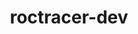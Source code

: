 ---
title: "roctracer-dev"
layout: cache
categories: [package, develop]
meta: {"versions": ["6.1.2", "6.3.0", "6.3.1"], "compilers": ["gcc@=11.4.0", "gcc@=13.2.0"], "oss": ["ubuntu22.04", "ubuntu24.04"], "platforms": ["linux"], "targets": ["x86_64_v3"], "stacks": ["e4s", "ml-linux-x86_64-rocm", "root"], "num_specs": 26, "num_specs_by_stack": {"root": 26, "e4s": 14, "ml-linux-x86_64-rocm": 12}}
spec_details: [{"hash": "i4dslcw46ox5h53njtwytb7gkbdiev3c", "compiler": "gcc@=11.4.0", "versions": ["6.3.1"], "os": "ubuntu22.04", "platform": "linux", "target": "x86_64_v3", "variants": ["~asan", "build_system=cmake", "build_type=Release", "generator=make", "~ipo", "~rocm"], "stacks": ["root", "e4s"], "size": "-", "tarball": "https://binaries.spack.io/develop/build_cache/linux-ubuntu22.04-x86_64_v3/gcc-11.4.0/roctracer-dev-6.3.1/linux-ubuntu22.04-x86_64_v3-gcc-11.4.0-roctracer-dev-6.3.1-i4dslcw46ox5h53njtwytb7gkbdiev3c.spack"}, {"hash": "v54efkx4ed4w2xwle26wcrz6vupfqz3l", "compiler": "gcc@=11.4.0", "versions": ["6.3.0"], "os": "ubuntu22.04", "platform": "linux", "target": "x86_64_v3", "variants": ["~asan", "build_system=cmake", "build_type=Release", "generator=make", "~ipo", "~rocm"], "stacks": ["root", "e4s"], "size": "-", "tarball": "https://binaries.spack.io/develop/build_cache/linux-ubuntu22.04-x86_64_v3/gcc-11.4.0/roctracer-dev-6.3.0/linux-ubuntu22.04-x86_64_v3-gcc-11.4.0-roctracer-dev-6.3.0-v54efkx4ed4w2xwle26wcrz6vupfqz3l.spack"}, {"hash": "fnkiskxjqc3i7ca33ulcq6fkjplyrcmf", "compiler": "gcc@=11.4.0", "versions": ["6.3.0"], "os": "ubuntu22.04", "platform": "linux", "target": "x86_64_v3", "variants": ["~asan", "build_system=cmake", "build_type=Release", "generator=make", "~ipo", "~rocm"], "stacks": ["root", "e4s"], "size": "-", "tarball": "https://binaries.spack.io/develop/build_cache/linux-ubuntu22.04-x86_64_v3/gcc-11.4.0/roctracer-dev-6.3.0/linux-ubuntu22.04-x86_64_v3-gcc-11.4.0-roctracer-dev-6.3.0-fnkiskxjqc3i7ca33ulcq6fkjplyrcmf.spack"}, {"hash": "643qdso65uefbpowz6edpamsyhszfefu", "compiler": "gcc@=11.4.0", "versions": ["6.3.0"], "os": "ubuntu22.04", "platform": "linux", "target": "x86_64_v3", "variants": ["~asan", "build_system=cmake", "build_type=Release", "generator=make", "~ipo", "~rocm"], "stacks": ["root", "e4s"], "size": "-", "tarball": "https://binaries.spack.io/develop/build_cache/linux-ubuntu22.04-x86_64_v3/gcc-11.4.0/roctracer-dev-6.3.0/linux-ubuntu22.04-x86_64_v3-gcc-11.4.0-roctracer-dev-6.3.0-643qdso65uefbpowz6edpamsyhszfefu.spack"}, {"hash": "zt3jxz2pb34lth7ktwsubjisfjihjcdd", "compiler": "gcc@=11.4.0", "versions": ["6.3.1"], "os": "ubuntu22.04", "platform": "linux", "target": "x86_64_v3", "variants": ["~asan", "build_system=cmake", "build_type=Release", "generator=make", "~ipo", "~rocm"], "stacks": ["root", "e4s"], "size": "-", "tarball": "https://binaries.spack.io/develop/build_cache/linux-ubuntu22.04-x86_64_v3/gcc-11.4.0/roctracer-dev-6.3.1/linux-ubuntu22.04-x86_64_v3-gcc-11.4.0-roctracer-dev-6.3.1-zt3jxz2pb34lth7ktwsubjisfjihjcdd.spack"}, {"hash": "mdgsf3okoif63j3bujxkrpnashoqajr2", "compiler": "gcc@=11.4.0", "versions": ["6.3.1"], "os": "ubuntu22.04", "platform": "linux", "target": "x86_64_v3", "variants": ["~asan", "build_system=cmake", "build_type=Release", "generator=make", "~ipo", "~rocm"], "stacks": ["root", "e4s"], "size": "-", "tarball": "https://binaries.spack.io/develop/build_cache/linux-ubuntu22.04-x86_64_v3/gcc-11.4.0/roctracer-dev-6.3.1/linux-ubuntu22.04-x86_64_v3-gcc-11.4.0-roctracer-dev-6.3.1-mdgsf3okoif63j3bujxkrpnashoqajr2.spack"}, {"hash": "6p4xjvxpapezw7dhxxl6z6rzb2tko2hf", "compiler": "gcc@=11.4.0", "versions": ["6.3.1"], "os": "ubuntu22.04", "platform": "linux", "target": "x86_64_v3", "variants": ["~asan", "build_system=cmake", "build_type=Release", "generator=make", "~ipo", "~rocm"], "stacks": ["root", "e4s"], "size": "-", "tarball": "https://binaries.spack.io/develop/build_cache/linux-ubuntu22.04-x86_64_v3/gcc-11.4.0/roctracer-dev-6.3.1/linux-ubuntu22.04-x86_64_v3-gcc-11.4.0-roctracer-dev-6.3.1-6p4xjvxpapezw7dhxxl6z6rzb2tko2hf.spack"}, {"hash": "ul7f6nejpjmqo2z753owdvaddf4cgxr5", "compiler": "gcc@=11.4.0", "versions": ["6.3.0"], "os": "ubuntu22.04", "platform": "linux", "target": "x86_64_v3", "variants": ["~asan", "build_system=cmake", "build_type=Release", "generator=make", "~ipo", "~rocm"], "stacks": ["root", "e4s"], "size": "-", "tarball": "https://binaries.spack.io/develop/build_cache/linux-ubuntu22.04-x86_64_v3/gcc-11.4.0/roctracer-dev-6.3.0/linux-ubuntu22.04-x86_64_v3-gcc-11.4.0-roctracer-dev-6.3.0-ul7f6nejpjmqo2z753owdvaddf4cgxr5.spack"}, {"hash": "xqgj2xpgjnup4xouadtwst7xphanzocs", "compiler": "gcc@=11.4.0", "versions": ["6.3.0"], "os": "ubuntu22.04", "platform": "linux", "target": "x86_64_v3", "variants": ["~asan", "build_system=cmake", "build_type=Release", "generator=make", "~ipo", "~rocm"], "stacks": ["root", "e4s"], "size": "-", "tarball": "https://binaries.spack.io/develop/build_cache/linux-ubuntu22.04-x86_64_v3/gcc-11.4.0/roctracer-dev-6.3.0/linux-ubuntu22.04-x86_64_v3-gcc-11.4.0-roctracer-dev-6.3.0-xqgj2xpgjnup4xouadtwst7xphanzocs.spack"}, {"hash": "buxnlvupccuaophlbqrwzrpl45ujahmu", "compiler": "gcc@=11.4.0", "versions": ["6.3.0"], "os": "ubuntu22.04", "platform": "linux", "target": "x86_64_v3", "variants": ["~asan", "build_system=cmake", "build_type=Release", "generator=make", "~ipo", "~rocm"], "stacks": ["root", "e4s"], "size": "-", "tarball": "https://binaries.spack.io/develop/build_cache/linux-ubuntu22.04-x86_64_v3/gcc-11.4.0/roctracer-dev-6.3.0/linux-ubuntu22.04-x86_64_v3-gcc-11.4.0-roctracer-dev-6.3.0-buxnlvupccuaophlbqrwzrpl45ujahmu.spack"}, {"hash": "7tdxsmijpf7ehebou2dthrjdlbwtmk54", "compiler": "gcc@=11.4.0", "versions": ["6.3.1"], "os": "ubuntu22.04", "platform": "linux", "target": "x86_64_v3", "variants": ["~asan", "build_system=cmake", "build_type=Release", "generator=make", "~ipo", "~rocm"], "stacks": ["root", "e4s"], "size": "-", "tarball": "https://binaries.spack.io/develop/build_cache/linux-ubuntu22.04-x86_64_v3/gcc-11.4.0/roctracer-dev-6.3.1/linux-ubuntu22.04-x86_64_v3-gcc-11.4.0-roctracer-dev-6.3.1-7tdxsmijpf7ehebou2dthrjdlbwtmk54.spack"}, {"hash": "chp3zd7id7jpnnapo7xyc6mflb6y6nay", "compiler": "gcc@=11.4.0", "versions": ["6.3.0"], "os": "ubuntu22.04", "platform": "linux", "target": "x86_64_v3", "variants": ["~asan", "build_system=cmake", "build_type=Release", "generator=make", "~ipo", "~rocm"], "stacks": ["root", "e4s"], "size": "-", "tarball": "https://binaries.spack.io/develop/build_cache/linux-ubuntu22.04-x86_64_v3/gcc-11.4.0/roctracer-dev-6.3.0/linux-ubuntu22.04-x86_64_v3-gcc-11.4.0-roctracer-dev-6.3.0-chp3zd7id7jpnnapo7xyc6mflb6y6nay.spack"}, {"hash": "2a34dzoy3lxx72yy7tewvmoudfkswxep", "compiler": "gcc@=11.4.0", "versions": ["6.3.1"], "os": "ubuntu22.04", "platform": "linux", "target": "x86_64_v3", "variants": ["~asan", "build_system=cmake", "build_type=Release", "generator=make", "~ipo", "~rocm"], "stacks": ["root", "e4s"], "size": "-", "tarball": "https://binaries.spack.io/develop/build_cache/linux-ubuntu22.04-x86_64_v3/gcc-11.4.0/roctracer-dev-6.3.1/linux-ubuntu22.04-x86_64_v3-gcc-11.4.0-roctracer-dev-6.3.1-2a34dzoy3lxx72yy7tewvmoudfkswxep.spack"}, {"hash": "2izryfixl53duagokxeewka44k5lul5k", "compiler": "gcc@=11.4.0", "versions": ["6.3.1"], "os": "ubuntu22.04", "platform": "linux", "target": "x86_64_v3", "variants": ["~asan", "build_system=cmake", "build_type=Release", "generator=make", "~ipo", "~rocm"], "stacks": ["root", "e4s"], "size": "-", "tarball": "https://binaries.spack.io/develop/build_cache/linux-ubuntu22.04-x86_64_v3/gcc-11.4.0/roctracer-dev-6.3.1/linux-ubuntu22.04-x86_64_v3-gcc-11.4.0-roctracer-dev-6.3.1-2izryfixl53duagokxeewka44k5lul5k.spack"}, {"hash": "ao26ofduid6hbziz4dilko74b3wbbbzx", "compiler": "gcc@=13.2.0", "versions": ["6.1.2"], "os": "ubuntu24.04", "platform": "linux", "target": "x86_64_v3", "variants": ["amdgpu_target=gfx90a", "~asan", "build_system=cmake", "build_type=Release", "generator=make", "~ipo", "+rocm"], "stacks": ["root", "ml-linux-x86_64-rocm"], "size": "-", "tarball": "https://binaries.spack.io/develop/build_cache/linux-ubuntu24.04-x86_64_v3/gcc-13.2.0/roctracer-dev-6.1.2/linux-ubuntu24.04-x86_64_v3-gcc-13.2.0-roctracer-dev-6.1.2-ao26ofduid6hbziz4dilko74b3wbbbzx.spack"}, {"hash": "u2t5emjgudm44thxpqabha6dfdtmmayo", "compiler": "gcc@=13.2.0", "versions": ["6.1.2"], "os": "ubuntu24.04", "platform": "linux", "target": "x86_64_v3", "variants": ["amdgpu_target=gfx90a", "~asan", "build_system=cmake", "build_type=Release", "generator=make", "~ipo", "+rocm"], "stacks": ["root", "ml-linux-x86_64-rocm"], "size": "-", "tarball": "https://binaries.spack.io/develop/build_cache/linux-ubuntu24.04-x86_64_v3/gcc-13.2.0/roctracer-dev-6.1.2/linux-ubuntu24.04-x86_64_v3-gcc-13.2.0-roctracer-dev-6.1.2-u2t5emjgudm44thxpqabha6dfdtmmayo.spack"}, {"hash": "ehnkls5xhywq2wea7vgl7jndteoz6rm4", "compiler": "gcc@=13.2.0", "versions": ["6.1.2"], "os": "ubuntu24.04", "platform": "linux", "target": "x86_64_v3", "variants": ["amdgpu_target=gfx90a", "~asan", "build_system=cmake", "build_type=Release", "generator=make", "~ipo", "+rocm"], "stacks": ["root", "ml-linux-x86_64-rocm"], "size": "-", "tarball": "https://binaries.spack.io/develop/build_cache/linux-ubuntu24.04-x86_64_v3/gcc-13.2.0/roctracer-dev-6.1.2/linux-ubuntu24.04-x86_64_v3-gcc-13.2.0-roctracer-dev-6.1.2-ehnkls5xhywq2wea7vgl7jndteoz6rm4.spack"}, {"hash": "jczr75jm3kvrcvxkep232y5subabkdt3", "compiler": "gcc@=13.2.0", "versions": ["6.1.2"], "os": "ubuntu24.04", "platform": "linux", "target": "x86_64_v3", "variants": ["amdgpu_target=gfx90a", "~asan", "build_system=cmake", "build_type=Release", "generator=make", "~ipo", "+rocm"], "stacks": ["root", "ml-linux-x86_64-rocm"], "size": "-", "tarball": "https://binaries.spack.io/develop/build_cache/linux-ubuntu24.04-x86_64_v3/gcc-13.2.0/roctracer-dev-6.1.2/linux-ubuntu24.04-x86_64_v3-gcc-13.2.0-roctracer-dev-6.1.2-jczr75jm3kvrcvxkep232y5subabkdt3.spack"}, {"hash": "in722p3fymkqi26suzgtvngne5cppnmu", "compiler": "gcc@=13.2.0", "versions": ["6.1.2"], "os": "ubuntu24.04", "platform": "linux", "target": "x86_64_v3", "variants": ["amdgpu_target=gfx90a", "~asan", "build_system=cmake", "build_type=Release", "generator=make", "~ipo", "+rocm"], "stacks": ["root", "ml-linux-x86_64-rocm"], "size": "-", "tarball": "https://binaries.spack.io/develop/build_cache/linux-ubuntu24.04-x86_64_v3/gcc-13.2.0/roctracer-dev-6.1.2/linux-ubuntu24.04-x86_64_v3-gcc-13.2.0-roctracer-dev-6.1.2-in722p3fymkqi26suzgtvngne5cppnmu.spack"}, {"hash": "6b7ywpwk2j67jtmmhrscldllhkhhinvr", "compiler": "gcc@=13.2.0", "versions": ["6.1.2"], "os": "ubuntu24.04", "platform": "linux", "target": "x86_64_v3", "variants": ["amdgpu_target=gfx90a", "~asan", "build_system=cmake", "build_type=Release", "generator=make", "~ipo", "+rocm"], "stacks": ["root", "ml-linux-x86_64-rocm"], "size": "-", "tarball": "https://binaries.spack.io/develop/build_cache/linux-ubuntu24.04-x86_64_v3/gcc-13.2.0/roctracer-dev-6.1.2/linux-ubuntu24.04-x86_64_v3-gcc-13.2.0-roctracer-dev-6.1.2-6b7ywpwk2j67jtmmhrscldllhkhhinvr.spack"}, {"hash": "hbztt7rm5pdp57ar3oxly2alsfsslihl", "compiler": "gcc@=13.2.0", "versions": ["6.1.2"], "os": "ubuntu24.04", "platform": "linux", "target": "x86_64_v3", "variants": ["amdgpu_target=gfx90a", "~asan", "build_system=cmake", "build_type=Release", "generator=make", "~ipo", "+rocm"], "stacks": ["root", "ml-linux-x86_64-rocm"], "size": "-", "tarball": "https://binaries.spack.io/develop/build_cache/linux-ubuntu24.04-x86_64_v3/gcc-13.2.0/roctracer-dev-6.1.2/linux-ubuntu24.04-x86_64_v3-gcc-13.2.0-roctracer-dev-6.1.2-hbztt7rm5pdp57ar3oxly2alsfsslihl.spack"}, {"hash": "zxzlrs7idfoxew5dcch4v7x3rrpmyqgz", "compiler": "gcc@=13.2.0", "versions": ["6.1.2"], "os": "ubuntu24.04", "platform": "linux", "target": "x86_64_v3", "variants": ["amdgpu_target=gfx90a", "~asan", "build_system=cmake", "build_type=Release", "generator=make", "~ipo", "+rocm"], "stacks": ["root", "ml-linux-x86_64-rocm"], "size": "-", "tarball": "https://binaries.spack.io/develop/build_cache/linux-ubuntu24.04-x86_64_v3/gcc-13.2.0/roctracer-dev-6.1.2/linux-ubuntu24.04-x86_64_v3-gcc-13.2.0-roctracer-dev-6.1.2-zxzlrs7idfoxew5dcch4v7x3rrpmyqgz.spack"}, {"hash": "6jnd7anqlssa7hubdxnmh34qjqy3ipe5", "compiler": "gcc@=13.2.0", "versions": ["6.1.2"], "os": "ubuntu24.04", "platform": "linux", "target": "x86_64_v3", "variants": ["amdgpu_target=gfx90a", "~asan", "build_system=cmake", "build_type=Release", "generator=make", "~ipo", "+rocm"], "stacks": ["root", "ml-linux-x86_64-rocm"], "size": "-", "tarball": "https://binaries.spack.io/develop/build_cache/linux-ubuntu24.04-x86_64_v3/gcc-13.2.0/roctracer-dev-6.1.2/linux-ubuntu24.04-x86_64_v3-gcc-13.2.0-roctracer-dev-6.1.2-6jnd7anqlssa7hubdxnmh34qjqy3ipe5.spack"}, {"hash": "wwflxrmfkvizpgupu3swg4j7rblqvgwk", "compiler": "gcc@=13.2.0", "versions": ["6.1.2"], "os": "ubuntu24.04", "platform": "linux", "target": "x86_64_v3", "variants": ["amdgpu_target=gfx90a", "~asan", "build_system=cmake", "build_type=Release", "generator=make", "~ipo", "+rocm"], "stacks": ["root", "ml-linux-x86_64-rocm"], "size": "-", "tarball": "https://binaries.spack.io/develop/build_cache/linux-ubuntu24.04-x86_64_v3/gcc-13.2.0/roctracer-dev-6.1.2/linux-ubuntu24.04-x86_64_v3-gcc-13.2.0-roctracer-dev-6.1.2-wwflxrmfkvizpgupu3swg4j7rblqvgwk.spack"}, {"hash": "kmkxkexhu6ak5ie55zmq72xv2khza4x2", "compiler": "gcc@=13.2.0", "versions": ["6.1.2"], "os": "ubuntu24.04", "platform": "linux", "target": "x86_64_v3", "variants": ["amdgpu_target=gfx90a", "~asan", "build_system=cmake", "build_type=Release", "generator=make", "~ipo", "+rocm"], "stacks": ["root", "ml-linux-x86_64-rocm"], "size": "-", "tarball": "https://binaries.spack.io/develop/build_cache/linux-ubuntu24.04-x86_64_v3/gcc-13.2.0/roctracer-dev-6.1.2/linux-ubuntu24.04-x86_64_v3-gcc-13.2.0-roctracer-dev-6.1.2-kmkxkexhu6ak5ie55zmq72xv2khza4x2.spack"}, {"hash": "hhaf3krob5mbul5bxyj7haja2j4tvqyg", "compiler": "gcc@=13.2.0", "versions": ["6.1.2"], "os": "ubuntu24.04", "platform": "linux", "target": "x86_64_v3", "variants": ["amdgpu_target=gfx90a", "~asan", "build_system=cmake", "build_type=Release", "generator=make", "~ipo", "+rocm"], "stacks": ["root", "ml-linux-x86_64-rocm"], "size": "-", "tarball": "https://binaries.spack.io/develop/build_cache/linux-ubuntu24.04-x86_64_v3/gcc-13.2.0/roctracer-dev-6.1.2/linux-ubuntu24.04-x86_64_v3-gcc-13.2.0-roctracer-dev-6.1.2-hhaf3krob5mbul5bxyj7haja2j4tvqyg.spack"}]
---